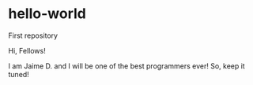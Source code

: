 # hello-world
First repository

Hi, Fellows!

I am Jaime D. and I will be one of the best programmers ever!
So, keep it tuned!
